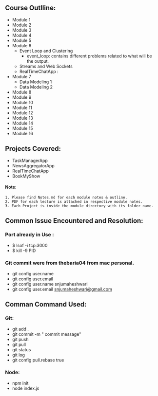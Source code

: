 ## Course Outlline: 
* Module 1
* Module 2
* Module 3
* Module 4
* Module 5
* Module 6
    * Event Loop and Clustering
        * event_loop: contains different problems related to what will be the output.
    * Streams and Web Sockets 
    * RealTimeChatApp : 
* Module 7
    * Data Modeling 1
    * Data Modeling 2 
* Module 8
* Module 9
* Module 10
* Module 11
* Module 12
* Module 13
* Module 14
* Module 15
* Module 16


## Projects Covered:
* TaskManagerApp
* NewsAggregatorApp
* RealTimeChatApp
* BookMyShow


#### Note: 
    1. Please find Notes.md for each module notes & outline. 
    2. PDF for each lecture is attached in respective module notes. 
    3. Each Project is inside the module directory with its folder name. 
    

## Common Issue Encountered and Resolution: 

### Port already in Use : 
* $ lsof -i tcp:3000
* $ kill -9 PID

### Git commit were from thebaria04 from mac personal. 
* git config user.name 
* git config user.email 
* git config user.name snjumaheshwari
* git config user.email snjumaheshwari@gmail.com


## Comman Command Used: 
### Git: 
* git add .
* git commit -m " commit message" 
* git push 
* git pull 
* git status 
* git log
* git config pull.rebase true 

### Node:  
* npm init 
* node index.js 
